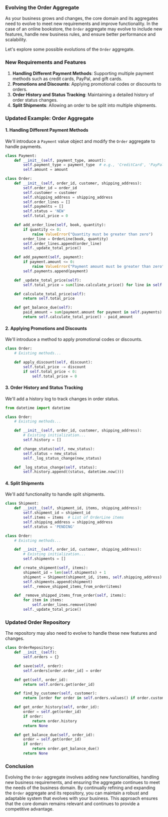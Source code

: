 ### Evolving the Order Aggregate

As your business grows and changes, the core domain and its aggregates need to evolve to meet new requirements and improve functionality. In the case of an online bookstore, the `Order` aggregate may evolve to include new features, handle new business rules, and ensure better performance and scalability.

Let's explore some possible evolutions of the `Order` aggregate.

### New Requirements and Features

1. **Handling Different Payment Methods**: Supporting multiple payment methods such as credit cards, PayPal, and gift cards.
2. **Promotions and Discounts**: Applying promotional codes or discounts to orders.
3. **Order History and Status Tracking**: Maintaining a detailed history of order status changes.
4. **Split Shipments**: Allowing an order to be split into multiple shipments.

### Updated Example: Order Aggregate

#### 1. Handling Different Payment Methods

We'll introduce a `Payment` value object and modify the `Order` aggregate to handle payments.

```python
class Payment:
    def __init__(self, payment_type, amount):
        self.payment_type = payment_type  # e.g., 'CreditCard', 'PayPal', 'GiftCard'
        self.amount = amount

class Order:
    def __init__(self, order_id, customer, shipping_address):
        self.order_id = order_id
        self.customer = customer
        self.shipping_address = shipping_address
        self.order_lines = []
        self.payments = []
        self.status = 'NEW'
        self.total_price = 0

    def add_order_line(self, book, quantity):
        if quantity <= 0:
            raise ValueError("Quantity must be greater than zero")
        order_line = OrderLine(book, quantity)
        self.order_lines.append(order_line)
        self._update_total_price()

    def add_payment(self, payment):
        if payment.amount <= 0:
            raise ValueError("Payment amount must be greater than zero")
        self.payments.append(payment)

    def _update_total_price(self):
        self.total_price = sum(line.calculate_price() for line in self.order_lines)

    def calculate_total_price(self):
        return self.total_price

    def get_balance_due(self):
        paid_amount = sum(payment.amount for payment in self.payments)
        return self.calculate_total_price() - paid_amount
```

#### 2. Applying Promotions and Discounts

We'll introduce a method to apply promotional codes or discounts.

```python
class Order:
    # Existing methods...

    def apply_discount(self, discount):
        self.total_price -= discount
        if self.total_price < 0:
            self.total_price = 0
```

#### 3. Order History and Status Tracking

We'll add a history log to track changes in order status.

```python
from datetime import datetime

class Order:
    # Existing methods...

    def __init__(self, order_id, customer, shipping_address):
        # Existing initialization...
        self.history = []

    def change_status(self, new_status):
        self.status = new_status
        self._log_status_change(new_status)

    def _log_status_change(self, status):
        self.history.append((status, datetime.now()))
```

#### 4. Split Shipments

We'll add functionality to handle split shipments.

```python
class Shipment:
    def __init__(self, shipment_id, items, shipping_address):
        self.shipment_id = shipment_id
        self.items = items  # List of OrderLine items
        self.shipping_address = shipping_address
        self.status = 'PENDING'

class Order:
    # Existing methods...

    def __init__(self, order_id, customer, shipping_address):
        # Existing initialization...
        self.shipments = []

    def create_shipment(self, items):
        shipment_id = len(self.shipments) + 1
        shipment = Shipment(shipment_id, items, self.shipping_address)
        self.shipments.append(shipment)
        self._remove_shipped_items_from_order(items)

    def _remove_shipped_items_from_order(self, items):
        for item in items:
            self.order_lines.remove(item)
        self._update_total_price()
```

### Updated Order Repository

The repository may also need to evolve to handle these new features and changes.

```python
class OrderRepository:
    def __init__(self):
        self.orders = {}

    def save(self, order):
        self.orders[order.order_id] = order

    def get(self, order_id):
        return self.orders.get(order_id)

    def find_by_customer(self, customer):
        return [order for order in self.orders.values() if order.customer == customer]

    def get_order_history(self, order_id):
        order = self.get(order_id)
        if order:
            return order.history
        return None

    def get_balance_due(self, order_id):
        order = self.get(order_id)
        if order:
            return order.get_balance_due()
        return None
```

### Conclusion

Evolving the `Order` aggregate involves adding new functionalities, handling new business requirements, and ensuring the aggregate continues to meet the needs of the business domain. By continually refining and expanding the `Order` aggregate and its repository, you can maintain a robust and adaptable system that evolves with your business. This approach ensures that the core domain remains relevant and continues to provide a competitive advantage.
